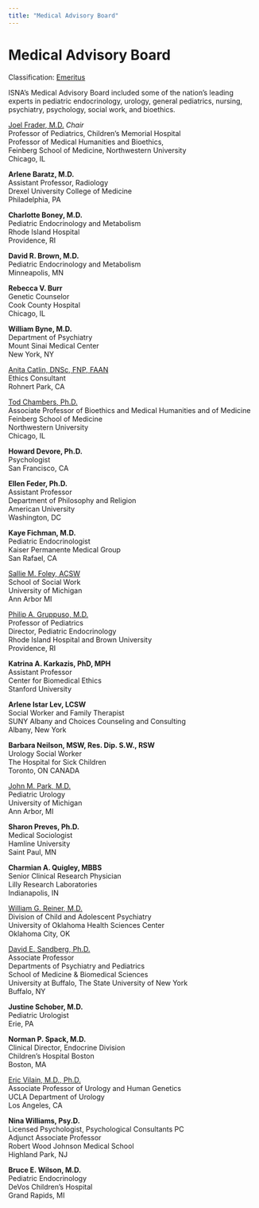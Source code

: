```yaml
---
title: "Medical Advisory Board"
---
```


Medical Advisory Board
======================

Classification: [Emeritus][3]

ISNA’s Medical Advisory Board included some of the nation’s leading experts in pediatric endocrinology, urology, general pediatrics, nursing, psychiatry, psychology, social work, and bioethics.

[Joel Frader, M.D.][4] _Chair_  
Professor of Pediatrics, Children’s Memorial Hospital  
Professor of Medical Humanities and Bioethics,  
Feinberg School of Medicine, Northwestern University  
Chicago, IL

**Arlene Baratz, M.D.**  
Assistant Professor, Radiology  
Drexel University College of Medicine  
Philadelphia, PA

**Charlotte Boney, M.D.**  
Pediatric Endocrinology and Metabolism  
Rhode Island Hospital  
Providence, RI

**David R. Brown, M.D.**  
Pediatric Endocrinology and Metabolism  
Minneapolis, MN

**Rebecca V. Burr**  
Genetic Counselor  
Cook County Hospital  
Chicago, IL

**William Byne, M.D.**  
Department of Psychiatry  
Mount Sinai Medical Center  
New York, NY

[Anita Catlin, DNSc, FNP, FAAN][5]  
Ethics Consultant  
Rohnert Park, CA

[Tod Chambers, Ph.D.][6]  
Associate Professor of Bioethics and Medical Humanities and of Medicine  
Feinberg School of Medicine  
Northwestern University  
Chicago, IL

**Howard Devore, Ph.D.**  
Psychologist  
San Francisco, CA

**Ellen Feder, Ph.D.**  
Assistant Professor  
Department of Philosophy and Religion  
American University  
Washington, DC

**Kaye Fichman, M.D.**  
Pediatric Endocrinologist  
Kaiser Permanente Medical Group  
San Rafael, CA

[Sallie M. Foley, ACSW][7]  
School of Social Work  
University of Michigan  
Ann Arbor MI

[Philip A. Gruppuso, M.D.][8]  
Professor of Pediatrics  
Director, Pediatric Endocrinology  
Rhode Island Hospital and Brown University  
Providence, RI

**Katrina A. Karkazis, PhD, MPH**  
Assistant Professor  
Center for Biomedical Ethics  
Stanford University

**Arlene Istar Lev, LCSW**  
Social Worker and Family Therapist  
SUNY Albany and Choices Counseling and Consulting  
Albany, New York

**Barbara Neilson, MSW, Res. Dip. S.W., RSW**  
Urology Social Worker  
The Hospital for Sick Children  
Toronto, ON CANADA

[John M. Park, M.D.][9]  
Pediatric Urology  
University of Michigan  
Ann Arbor, MI

**Sharon Preves, Ph.D.**  
Medical Sociologist  
Hamline University  
Saint Paul, MN

**Charmian A. Quigley, MBBS**  
Senior Clinical Research Physician  
Lilly Research Laboratories  
Indianapolis, IN

[William G. Reiner, M.D.][10]  
Division of Child and Adolescent Psychiatry  
University of Oklahoma Health Sciences Center  
Oklahoma City, OK

[David E. Sandberg, Ph.D.][11]  
Associate Professor  
Departments of Psychiatry and Pediatrics  
School of Medicine & Biomedical Sciences  
University at Buffalo, The State University of New York  
Buffalo, NY

**Justine Schober, M.D.**  
Pediatric Urologist  
Erie, PA

**Norman P. Spack, M.D.**  
Clinical Director, Endocrine Division  
Children’s Hospital Boston  
Boston, MA

[Eric Vilain, M.D., Ph.D.][12]  
Associate Professor of Urology and Human Genetics  
UCLA Department of Urology  
Los Angeles, CA

**Nina Williams, Psy.D.**  
Licensed Psychologist, Psychological Consultants PC  
Adjunct Associate Professor  
Robert Wood Johnson Medical School  
Highland Park, NJ

**Bruce E. Wilson, M.D.**  
Pediatric Endocrinology  
DeVos Children’s Hospital  
Grand Rapids, MI


[1]: /about
[2]: /about/emeritus
[3]: /about/emeritus
[4]: http://www.mhb.northwestern.edu/faculty/frader.htm
[5]: http://www.sonoma.edu/users/c/catlin/
[6]: http://www.mhb.northwestern.edu/faculty/chambers.htm
[7]: http://salliefoley.com/
[8]: http://biomed.brown.edu/Faculty/G/Gruppuso.html
[9]: http://www.med.umich.edu/urology/staff/park.htm
[10]: http://urology.ouhsc.edu/faculty/reiner.html
[11]: http://myprofile.cos.com/sandbe16
[12]: http://www.uclaurology.com/physicians/Vilain_37.cfm

